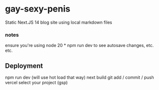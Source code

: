# gay-sexy-penis
 Static Next.JS 14 blog site using local markdown files

### notes
ensure you're using node 20 * 
npm run dev to see autosave changes, etc. etc. 

## Deployment
npm run dev (will use hot load that way)
next build
git add / commit / push 
vercel
select your project (gsp)
